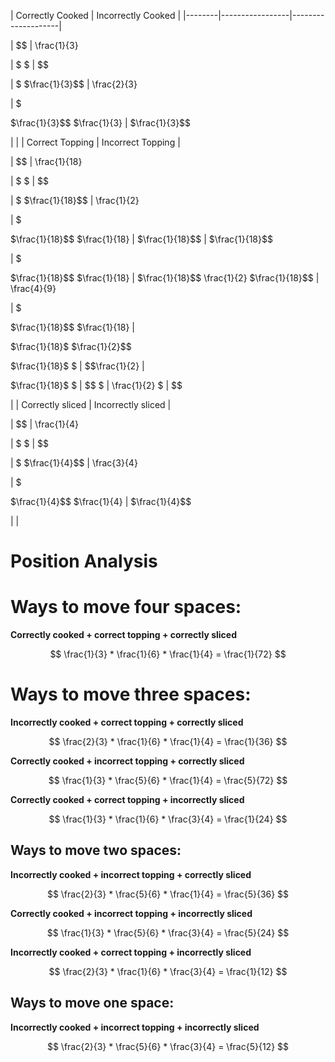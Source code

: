 | Correctly Cooked | Incorrectly Cooked |
|--------|-----------------|--------------------|

| $$
| \frac{1}{3}

| $
$ | $$

| $
$\frac{1}{3}$$ | \frac{2}{3}

| $

$\frac{1}{3}$$
$\frac{1}{3} | 
$\frac{1}{3}$$

 |                    |
| Correct Topping | Incorrect Topping |

| $$
| \frac{1}{18}

| $
$ | $$

| $
$\frac{1}{18}$$ | \frac{1}{2}

| $

$\frac{1}{18}$$
$\frac{1}{18} | 
$\frac{1}{18}$$
 | 
$\frac{1}{18}$$

| $

$\frac{1}{18}$$
$\frac{1}{18} | 
$\frac{1}{18}$$
\frac{1}{2}
$\frac{1}{18}$$ | \frac{4}{9}

| $

$\frac{1}{18}$$
$\frac{1}{18} | 

$\frac{1}{18}$
$\frac{1}{2}$$

$\frac{1}{18}$
$ | $$\frac{1}{2} | 

$\frac{1}{18}$
$ | $$
$ | \frac{1}{2}
$ | $$

 |
|  Correctly sliced | Incorrectly sliced |

| $$
| \frac{1}{4}

| $
$ | $$

| $
$\frac{1}{4}$$ | \frac{3}{4}

| $

$\frac{1}{4}$$
$\frac{1}{4} | 
$\frac{1}{4}$$

 |                    |

# Position Analysis

# Ways to move four spaces:

**Correctly cooked + correct topping + correctly sliced**

$$
\frac{1}{3} * \frac{1}{6} * \frac{1}{4} = \frac{1}{72}
$$

# Ways to move three spaces:

**Incorrectly cooked + correct topping + correctly sliced**

$$
\frac{2}{3} * \frac{1}{6} * \frac{1}{4} = \frac{1}{36}
$$

**Correctly cooked + incorrect topping + correctly sliced**

$$
\frac{1}{3} * \frac{5}{6} * \frac{1}{4} = \frac{5}{72}
$$

**Correctly cooked + correct topping + incorrectly sliced**

$$
\frac{1}{3} * \frac{1}{6} * \frac{3}{4} = \frac{1}{24}
$$

## Ways to move two spaces:

**Incorrectly cooked + incorrect topping + correctly sliced**

$$
\frac{2}{3} * \frac{5}{6} * \frac{1}{4} = \frac{5}{36}
$$

**Correctly cooked + incorrect topping + incorrectly sliced**

$$
\frac{1}{3} * \frac{5}{6} * \frac{3}{4} = \frac{5}{24}
$$

**Incorrectly cooked + correct topping + incorrectly sliced**

$$
\frac{2}{3} * \frac{1}{6} * \frac{3}{4} = \frac{1}{12}
$$

## Ways to move one space:

**Incorrectly cooked + incorrect topping + incorrectly sliced**

$$
\frac{2}{3} * \frac{5}{6} * \frac{3}{4} = \frac{5}{12}
$$
